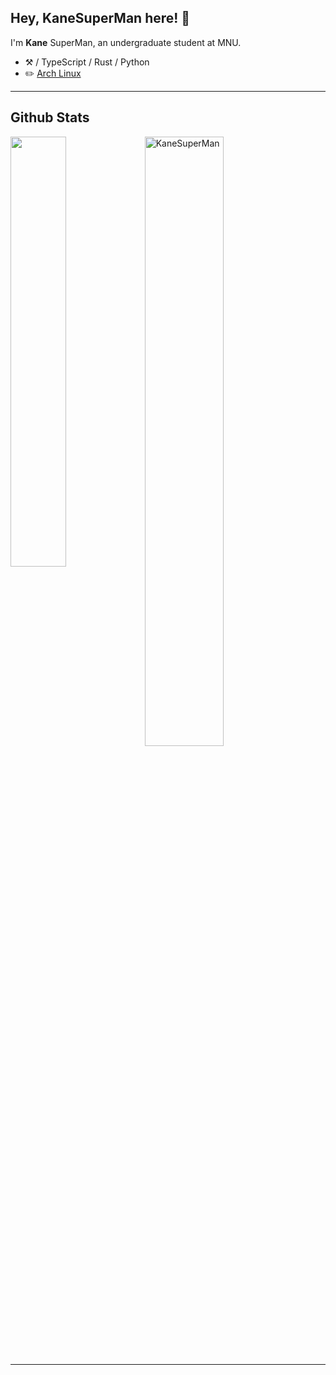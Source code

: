 ## Hey, KaneSuperMan here! :wave:

I'm **Kane** SuperMan, an undergraduate student at MNU.

-   :hammer_and_pick: / TypeScript / Rust / Python
-   :pencil2: [Arch Linux](https://wiki.archlinux.org/title/Arch_Linux)
---

<h2> Github Stats </h2> 
<a href="https://github.com/KaneSuperMan/github-readme-stats"><img align="left" width="42%" src="https://github-readme-stats.vercel.app/api/top-langs/?username=KaneSuperMan&layout=compact&theme=tokyonight" /></a>
<img width="50%" src="https://github-readme-streak-stats.herokuapp.com/?user=KaneSuperMan&theme=tokyonight" alt="KaneSuperMan" />
  
   
   
---

